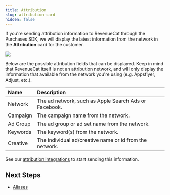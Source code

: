 ```yaml
---
title: Attribution
slug: attribution-card
hidden: false
---
```


If you're sending attribution information to RevenueCat through the Purchases SDK, we will display the latest information from the network in the **Attribution** card for the customer.

![](https://files.readme.io/818535d-app.revenuecat.com_customers_aec1bada_15343510_5.png)

Below are the possible attribution fields that can be displayed. Keep in mind that RevenueCat itself is not an attribution network, and will only display the information that available from the network you're using (e.g. Appsflyer, Adjust, etc.).

| Name     | Description                                             |
| :------- | :------------------------------------------------------ |
| Network  | The ad network, such as Apple Search Ads or Facebook.   |
| Campaign | The campaign name from the network.                     |
| Ad Group | The ad group or ad set name from the network.           |
| Keywords | The keyword(s) from the network.                        |
| Creative | The individual ad/creative name or id from the network. |

See our [attribution integrations](/integrations/attribution) to start sending this information.

## Next Steps

- [Aliases ](/dashboard-and-metrics/customers-group/aliases-card)
